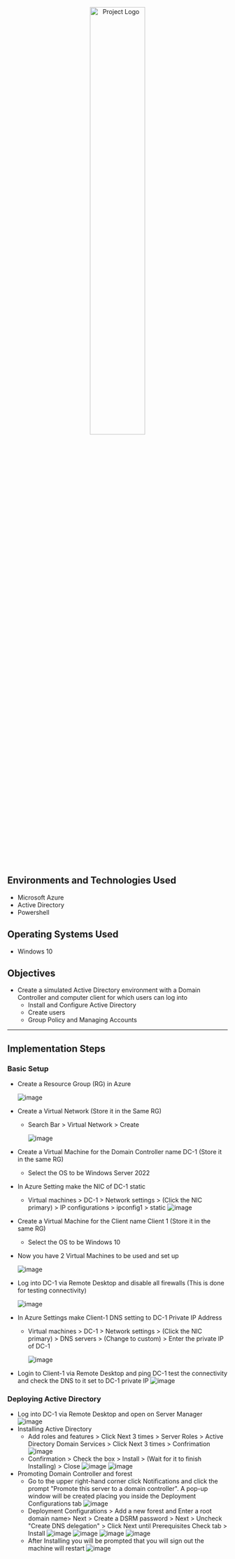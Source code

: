 <p align="center">
  <img src="https://www.vivantio.com/wp-content/uploads/MSAD.png" alt="Project Logo" width="50%"/>
</p>

## **Environments and Technologies Used**
- Microsoft Azure
- Active Directory
- Powershell

## **Operating Systems Used**
- Windows 10

## **Objectives**
- Create a simulated Active Directory environment with a Domain Controller and computer client for which users can log into
    - Install and Configure Active Directory
    - Create users
    - Group Policy and Managing Accounts

---

## **Implementation Steps**

### **Basic Setup**
- Create a Resource Group (RG) in Azure
  
    ![image](https://github.com/user-attachments/assets/75a3f30b-47af-43bf-92e4-3bada1dcfd50)

- Create a Virtual Network (Store it in the Same RG)
  - Search Bar > Virtual Network > Create 
  
      ![image](https://github.com/user-attachments/assets/41fd7c1b-b215-4523-8acb-550f3057058f)

- Create a Virtual Machine for the Domain Controller name DC-1 (Store it in the same RG)
  - Select the OS to be Windows Server 2022
- In Azure Setting make the NIC of DC-1 static
  - Virtual machines > DC-1 > Network settings > (Click the NIC primary) > IP configurations > ipconfig1 > static
        ![image](https://github.com/user-attachments/assets/bca0b490-fec8-4734-bd26-fed08e342db0)

- Create a Virtual Machine for the Client name Client 1 (Store it in the same RG)
  -   Select the OS to be Windows 10
- Now you have 2 Virtual Machines to be used and set up

   ![image](https://github.com/user-attachments/assets/ffe5d169-9d24-4976-a425-7f569de3ddda)

- Log into DC-1 via Remote Desktop and disable all firewalls (This is done for testing connectivity)

    ![image](https://github.com/user-attachments/assets/1b4547c9-589c-49c8-8c20-556130ca3bfa)

- In Azure Settings make Client-1 DNS setting to DC-1 Private IP Address
    - Virtual machines > DC-1 > Network settings > (Click the NIC primary) > DNS servers > (Change to custom) > Enter the private IP of DC-1
      
      ![image](https://github.com/user-attachments/assets/79faf215-daa1-4327-9acd-0b429665ce14)
    
- Login to Client-1 via Remote Desktop and ping DC-1 test the connectivity and check the DNS to it set to DC-1 private IP
  ![image](https://github.com/user-attachments/assets/f5b90a52-ac0b-40ea-bff3-b168d3cea45a)

### **Deploying Active Directory**
- Log into DC-1 via Remote Desktop and open on Server Manager
![image](https://github.com/user-attachments/assets/bcd0c549-9ae0-4b80-b939-86272dbedbe0)
- Installing Active Directory
  - Add roles and features > Click Next 3 times > Server Roles > Active Directory Domain Services > Click Next 3 times > Confrimation
  ![image](https://github.com/user-attachments/assets/0fba20c1-4f4e-488c-91f8-5280b6838adb)
  - Confirmation > Check the box > Install > (Wait for it to finish Installing) > Close
  ![image](https://github.com/user-attachments/assets/95947472-bec9-42d3-8dcf-c7b1a8141848)
  ![image](https://github.com/user-attachments/assets/c59ce33a-5bc6-411a-b8ef-e63f538bc904)
- Promoting Domain Controller and forest
  - Go to the upper right-hand corner click Notifications and click the prompt "Promote this server to a domain controller". A pop-up window will be created placing you inside the Deployment Configurations tab
    ![image](https://github.com/user-attachments/assets/3b2cb818-ebf9-4f7d-baa5-6f94c1e5ba72)
  - Deployment Configurations > Add a new forest and Enter a root domain name> Next > Create a DSRM password > Next > Uncheck "Create DNS delegation" > Click Next until Prerequisites Check tab > Install
    ![image](https://github.com/user-attachments/assets/afb8bad5-826a-4938-b59b-db157cdd2770)
    ![image](https://github.com/user-attachments/assets/0bf5bbb5-c45c-4e31-a705-2d3ef8a16044)
    ![image](https://github.com/user-attachments/assets/0afb258e-8106-4b7d-b392-3720e893b740)
    ![image](https://github.com/user-attachments/assets/b8f79c02-4169-4ade-986e-e0f99779559a)
  - After Installing you will be prompted that you will sign out the machine will restart
    ![image](https://github.com/user-attachments/assets/b37093ad-54ba-4512-8ae2-aa388f7d61b7)
    


 
    




      

